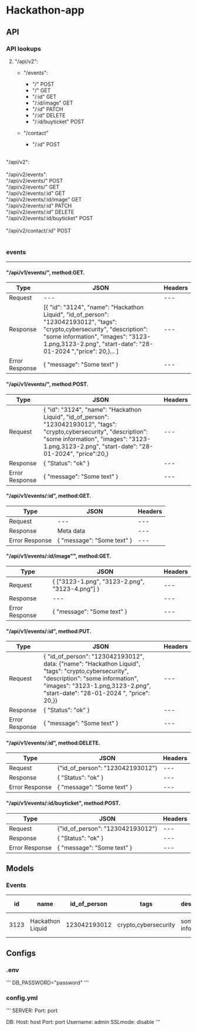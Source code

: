 # Hackathon-app
## API

### API lookups
2. "/api/v2":
      - "/events":
          - "/"              POST  
          - "/"              GET 
          - "/:id"           GET 
          - "/:id/image"     GET
          - "/:id"           PATCH   
          - "/:id"           DELETE 
          - "/:id/buyticket" POST

      - "/contact"
          - "/:id"           POST 
<br>
"/api/v2":<br>
<br>
"/api/v2/events":<br>
"/api/v2/events/"              POST<br>
"/api/v2/events/"              GET<br>
"/api/v2/events/:id"           GET<br>
"/api/v2/events/:id/image"     GET<br>
"/api/v2/events/:id"           PATCH<br>
"/api/v2/events/:id"           DELETE<br>
"/api/v2/events/:id/buyticket" POST<br>
<br>
"/api/v2/contact/:id"          POST<br>

<br>
<h3>events</h3>
<hr>
<h4>"/api/v1/events/", method:GET.</h4>

Type | JSON | Headers
--- | --- | ---
Request | --- | ---
Response | [{ "id": "3124",  "name": "Hackathon Liquid",  "id_of_person": "123042193012",  "tags": "crypto,cybersecurity",  "description": "some information",  "images": "3123-1.png,3123-2.png",  "start-date": "28-01-2024 ","price": 20,}... ] | ---
Error Response | { "message": "Some text" } | ---

<h4>"/api/v1/events/", method:POST.</h4>

Type | JSON | Headers 
--- | --- | --- 
Request | { "id": "3124",  "name": "Hackathon Liquid",  "id_of_person": "123042193012",  "tags": "crypto,cybersecurity",  "description": "some information",  "images": "3123-1.png,3123-2.png",  "start-date": "28-01-2024", "price":20,} | ---
Response | { "Status": "ok" } | --- 
Error Response | { "message": "Some text" } | --- 

<h4>"/api/v1/events/:id", method:GET.</h4>

Type | JSON | Headers
--- | --- | --- 
Request | --- | --- 
Response | Meta data | ---
Error Response | { "message": "Some text" } | --- 

<h4>"/api/v1/events/:id/image"", method:GET.</h4>

Type | JSON | Headers
--- | --- | --- 
Request | { ["3123-1.png", "3123-2.png", "3123-4.png"] } | --- 
Response | --- | ---
Error Response | { "message": "Some text" } | --- 

<h4>"/api/v1/events/:id", method:PUT.</h4>

Type | JSON | Headers 
--- | --- | --- 
Request | { "id_of_person": "123042193012", data: {"name": "Hackathon Liquid", "tags": "crypto,cybersecurity",  "description": "some information",  "images": "3123-1.png,3123-2.png",  "start-date": "28-01-2024 ", "price": 20,}}  | ---
Response | { "Status": "ok" } | ---
Error Response | { "message": "Some text" } | --- 

<h4>"/api/v1/events/:id", method:DELETE.</h4>

Type | JSON | Headers 
--- | --- | --- 
Request | {"id_of_person": "123042193012"} | ---
Response | { "Status": "ok" } | --- 
Error Response | { "message": "Some text" } | --- 

<h4>"/api/v1/events/:id/buyticket", method:POST.</h4>

Type | JSON | Headers 
--- | --- | --- 
Request | {"id_of_person": "123042193012"} | ---
Response | { "Status": "ok" } | --- 
Error Response | { "message": "Some text" } | ---


## Models
### Events

id   | name | id_of_person | tags | description | images | start-date | price
--- | --- | --- | --- | --- | --- | --- | ---
3123 | Hackathon Liquid | 123042193012 | crypto,cybersecurity | some information | 3123-1.png,3123-2.png | 28-01-2024 | 20

## Configs
### .env
'''
DB_PASSWORD="password"
'''

### config.yml
'''
SERVER:
	Port: port
	
DB:
	Host: host
	Port: port
	Username: admin
	SSLmode: disable
'''

